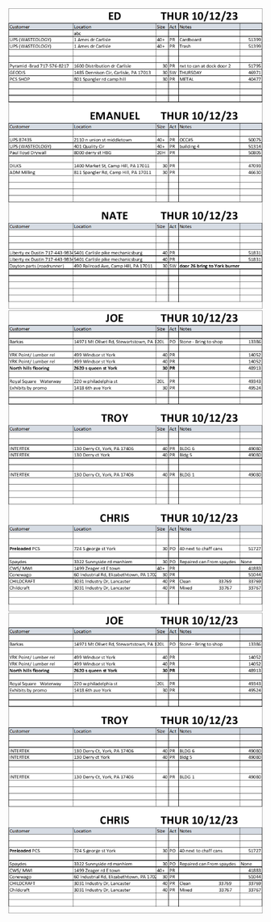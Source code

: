 <body><img src="./images/Page1Image.jpg" alt="Image"><img src="./images/Page2Image.jpg" alt="Image"><img src="./images/Page3Image.jpg" alt="Image"></body>